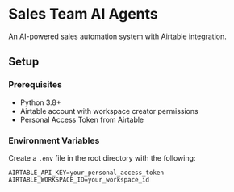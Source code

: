 # Sales Team AI Agents

An AI-powered sales automation system with Airtable integration.

## Setup

### Prerequisites
- Python 3.8+
- Airtable account with workspace creator permissions
- Personal Access Token from Airtable

### Environment Variables
Create a `.env` file in the root directory with the following:

```env
AIRTABLE_API_KEY=your_personal_access_token
AIRTABLE_WORKSPACE_ID=your_workspace_id